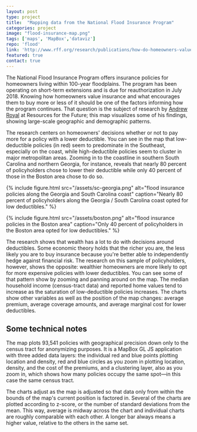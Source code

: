 ```yaml
---
layout: post
type: project
title:  "Mapping data from the National Flood Insurance Program"
categories: project
image: "flood-insurance-map.png"
tags: ['maps', 'MapBox','dataviz']
repo: 'flood'
link: 'http://www.rff.org/research/publications/how-do-homeowners-value-flood-insurance-examining-troubling-contradiction'
featured: true
contact: true
---
```


The National Flood Insurance Program offers insurance policies for homeowners living within 100-year floodplains. The program has been operating on short-term extensions and is due for reauthorization in July 2018. Knowing how homeowners value insurance and what encourages them to buy more or less of it should be one of the factors informing how the program continues. That question is the subject of research by [Andrew Royal](http://www.rff.org/people/profile/andrew-royal) at Resources for the Future; this map visualizes some of his findings, showing large-scale geographic and demographic patterns.

The research centers on homeowners' decisions whether or not to pay more for a policy with a lower deductible. You can see in the map that low-deductible policies (in red) seem to predominate in the Southeast, especially on the coast, while high-deductible policies seem to cluster in major metropolitan areas. Zooming in to the coastline in southern South Carolina and northern Georgia, for instance, reveals that nearly 80 percent of policyholders chose to lower their deductible while only 40 percent of those in the Boston area chose to do so.

{% include figure.html src="/assets/sc-georgia.png" alt="flood insurance policies along the Georgia and South Carolina coast"  caption="Nearly 80 percent of policyholders along the Georgia / South Carolina coast opted for low deductibles." %}

{% include figure.html src="/assets/boston.png" alt="flood insurance policies in the Boston area" caption="Only 40 percent of policyholders in the Boston area opted for low deductibles." %}

The research shows that wealth has a lot to do with decisions around deductibles. Some economic theory holds that the richer you are, the less likely you are to buy insurance because you're better able to independently hedge against financial risk. The research on this sample of policyholders, however, shows the opposite: wealthier homeowners are more likely to opt for more expensive policies with lower deductibles. You can see some of that pattern show by zooming and panning around on the map. The median household income (census-tract data) and reported home values tend to increase as the saturation of low-deductible policies increases. The charts show other variables as well as the position of the map changes: average premium, average coverage amounts, and average marginal cost for lower deductibles.

## Some technical notes

The map plots 93,541 policies with geographical precision down only to the census tract for anonymizing purposes. It is a MapBox GL JS application with three added data layers: the individual red and blue points plotting location and density, red and blue circles as you zoom in plotting location, density, and the cost of the premiums, and a clustering layer, also as you zoom in, which shows how many policies occupy the same spot—in this case the same census tract.

The charts adjust as the map is adjusted so that data only from within the bounds of the map's current position is factored in. Several of the charts are plotted according to z-score, or the number of standard deviations from the mean. This way, average is midway across the chart and individual charts are roughly comparable with each other. A longer bar always means a  higher value, relative to the others in the same set.